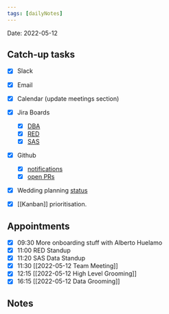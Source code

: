 ```yaml
---
tags: [dailyNotes]
---
```

 
Date: 2022-05-12

## Catch-up tasks

- [x] Slack
- [x] Email
- [x] Calendar (update meetings section)
- [x] Jira Boards
  - [x] [DBA](https://hybridtheory.atlassian.net/jira/software/c/projects/DBA/boards/90) 
  - [x] [RED](https://hybridtheory.atlassian.net/jira/software/c/projects/RED/boards/86)
  - [x] [SAS](https://hybridtheory.atlassian.net/jira/software/c/projects/SAS/boards/66)
- [x] Github
  - [x] [notifications](https://github.com/notifications?query=is%3Aunread)
  - [x] [open PRs](https://github.com/pulls?q=is%3Aopen+is%3Apr+user%3Ahybridtheory+-label%3Adependencies+)
- [x] Wedding planning [status](https://trello.com/b/c0vjqSCR/wedding-planning)
- [x] [[Kanban]] prioritisation.


## Appointments
- [x] 09:30 More onboarding stuff with Alberto Huelamo
- [x] 11:00 RED Standup
- [x] 11:20 SAS Data Standup
- [x] 11:30 [[2022-05-12 Team Meeting]]
- [x] 12:15 [[2022-05-12 High Level Grooming]]
- [x] 16:15 [[2022-05-12 Data Grooming]]
## Notes